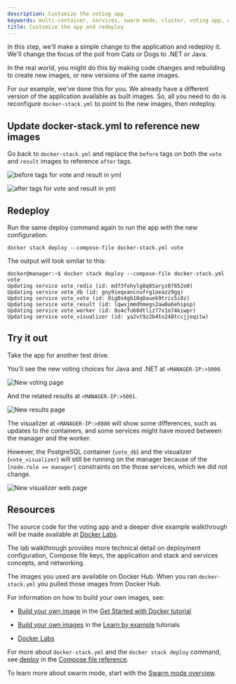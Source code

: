 ```yaml
---
description: Customize the voting app
keywords: multi-container, services, swarm mode, cluster, voting app, docker-stack.yml, docker stack deploy
title: Customize the app and redeploy
---
```



In this step, we'll make a simple change to the application and redeploy it.
We'll change the focus of the poll from Cats or Dogs to .NET or Java.

In the real world, you might do this by making code changes and rebuilding to
create new images, or new versions of the same images.

For our example, we've done this for you. We already have a different version of
the application available as built images. So, all you need to do is reconfigure
`docker-stack.yml` to point to the new images, then redeploy.

## Update docker-stack.yml to reference new images

Go back to `docker-stack.yml` and replace the `before` tags on both the `vote` and `result` images to reference `after` tags.

![before tags for vote and result in yml](images/customize-before.png)

![after tags for vote and result in yml](images/customize-after.png)

## Redeploy

Run the same deploy command again to run the app with the new configuration.

```
docker stack deploy --compose-file docker-stack.yml vote
```

The output will look similar to this:

```
docker@manager:~$ docker stack deploy --compose-file docker-stack.yml vote
Updating service vote_redis (id: md73fohylg8q85aryz07852o0)
Updating service vote_db (id: gny9ieqxancnufrg1oeazz9gq)
Updating service vote_vote (id: 0ig0s4gb10q8auek9tris5i8z)
Updating service vote_result (id: lqwxjmmdhmegs2aw0a6ehipsp)
Updating service vote_worker (id: 8u4cfu60dtliz77x1o74kiwpr)
Updating service vote_visualizer (id: ya2vt9z2b4to248tccjjeqitw)
```

## Try it out

Take the app for another test drive.

You'll see the new voting choices for Java and .NET at `<MANAGER-IP:>5000`.

![New voting page](images/vote-2.png)

And the related results at `<MANAGER-IP:>5001`.

![New results page](images/vote-results-2.png)

The visualizer at  `<MANAGER-IP:>8080` will show some differences, such as
updates to the containers, and some services might have moved between the
manager and the worker.

However, the PostgreSQL container (`vote_db`) and the
visualizer (`vote_visualizer`) will still be running on the manager because of
the `[node.role == manager]` constraints on the those services, which we
did not change.

![New visualizer web page](images/visualizer-2.png)

## Resources

The source code for the voting app and a deeper dive example walkthrough will be made available at [Docker Labs](https://github.com/docker/labs).

The lab walkthrough provides more technical detail on deployment configuration, Compose file keys, the application and stack and services concepts, and networking.

The images you used are available on Docker Hub. When you ran `docker-stack.yml` you pulled those images from Docker Hub.

For information on how to build your own images, see:

*   [Build your own image](/engine/getstarted/step_four.md) in the [Get Started with Docker tutorial](/engine/getstarted/index.md)

*   [Build your own images](/engine/tutorials/dockerimages.md) in the [Learn by example](/engine/tutorials/index.md) tutorials

*   [Docker Labs](https://github.com/docker/labs)

For more about `docker-stack.yml` and the `docker stack deploy` command, see [deploy](/compose/compose-file.md#deploy) in the [Compose file reference](/compose/compose-file.md).

To learn more about swarm mode, start with the [Swarm mode overview](/engine/swarm/overview.md).
